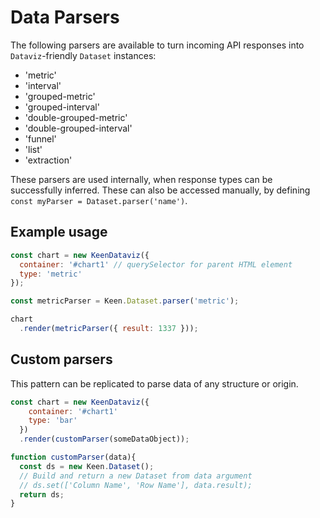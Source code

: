 # Data Parsers

The following parsers are available to turn incoming API responses into `Dataviz`-friendly `Dataset` instances:

* 'metric'
* 'interval'
* 'grouped-metric'
* 'grouped-interval'
* 'double-grouped-metric'
* 'double-grouped-interval'
* 'funnel'
* 'list'
* 'extraction'

These parsers are used internally, when response types can be successfully inferred. These can also be accessed manually, by defining `const myParser = Dataset.parser('name')`.

## Example usage

```javascript
const chart = new KeenDataviz({
  container: '#chart1' // querySelector for parent HTML element
  type: 'metric'
});

const metricParser = Keen.Dataset.parser('metric');

chart
  .render(metricParser({ result: 1337 }));
```

## Custom parsers

This pattern can be replicated to parse data of any structure or origin.

```javascript
const chart = new KeenDataviz({
    container: '#chart1'
    type: 'bar'
  })
  .render(customParser(someDataObject));

function customParser(data){
  const ds = new Keen.Dataset();
  // Build and return a new Dataset from data argument
  // ds.set(['Column Name', 'Row Name'], data.result);
  return ds;
}
```
